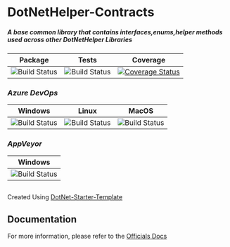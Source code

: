 # DotNetHelper-Contracts
##### A base common library that contains interfaces,enums,helper methods used across other DotNetHelper Libraries

| Package  | Tests | Coverage |
| :-----:  | :---: | :------: |
| ![Build Status][nuget-downloads]  | ![Build Status][tests]  | [![Coverage Status](https://coveralls.io/repos/github/TheMofaDe/DotNetHelper-Contracts/badge.svg)](https://coveralls.io/github/TheMofaDe/DotNetHelper-Contracts) |

### *Azure DevOps*
| Windows | Linux | MacOS |
| :-----: | :-----: | :---: | 
| ![Build Status][azure-windows]  | ![Build Status][azure-linux]  | ![Build Status][azure-macOS] 

### *AppVeyor*
| Windows |
| :-----: | 
| ![Build Status][appveyor-windows]

 
##
Created Using [DotNet-Starter-Template](http://themofade.github.io/DotNet-Starter-Template) 


## Documentation

For more information, please refer to the [Officials Docs](http://themofade.github.io/DotNetHelper-Contracts) 


[nuget-downloads]: https://img.shields.io/nuget/dt/DotNetHelper-Contracts.svg?style=flat-square
[tests]: https://img.shields.io/appveyor/tests/themofade/DotNetHelper-Contracts.svg?style=flat-square
[coverage-status]: https://dev.azure.com/Josephmcnealjr0013/DotNetHelper-IO/_apis/build/status/TheMofaDe.DotNetHelper-IO?branchName=master&jobName=Windows

[azure-windows]: https://dev.azure.com/Josephmcnealjr0013/DotNetHelper-IO/_apis/build/status/TheMofaDe.DotNetHelper-IO?branchName=master&jobName=Windows
[azure-linux]: https://dev.azure.com/Josephmcnealjr0013/DotNetHelper-IO/_apis/build/status/TheMofaDe.DotNetHelper-IO?branchName=master&jobName=Linux
[azure-macOS]: https://dev.azure.com/Josephmcnealjr0013/DotNetHelper-IO/_apis/build/status/TheMofaDe.DotNetHelper-IO?branchName=master&jobName=macOS

[appveyor-windows]: https://ci.appveyor.com/api/projects/status/s0pohwrx6clu0aif?svg=true
